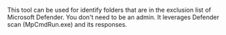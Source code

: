This tool can be used for identify folders that are in the exclusion list of Microsoft Defender. You don't need to be an admin.
It leverages Defender scan (MpCmdRun.exe) and its responses.

